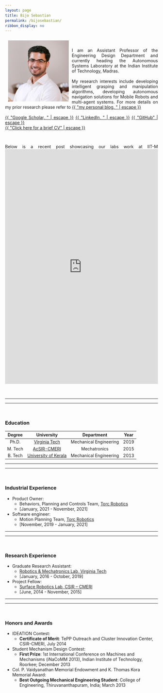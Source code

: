 ```yaml
---
layout: page
title: Bijo Sebastian
permalink: /bijosebastian/
ribbon_display: no
---
```


<img align="left" style="padding: 10px" src="/images/bijo.jpg" alt="Picture not available" width="200">

<p style="text-align: justify"> 
<br/>
<br/>
I am an Assistant Professor of the Engineering Design Department and currently heading the Autonomous Systems Laboratory at the Indian Institute of Technology, Madras.
<br/>
<br/>
My research interests include developing intelligent grasping and manipulation algorithms, developing autonomous navigation solutions for Mobile Robots and multi-agent systems. For more details on my prior research please refer to <a href="https://bijosebastian.wordpress.com/"> {{ "my personal blog. " | escape }}</a>
<br/>
<br/>
    <a href="https://scholar.google.com/citations?user=Z1nNEkcAAAAJ&hl=en"> {{ "Google Scholar, " | escape }}</a>
    <a href="https://www.linkedin.com/in/bijo-sebastian-389153147/"> {{ "LinkedIn, " | escape }}</a>
    <a href="https://github.com/BijoSebastian"> {{ "GitHub" | escape }}</a>
<br/>   
    <a href="/bijo_academic_CV.pdf"> {{ "Click here for a brief CV" | escape }}</a>
</p>
<br/>
<p style="text-align: justify"> 
Below is a recent post showcasing our labs work at IIT-M
<iframe src="https://www.linkedin.com/embed/feed/update/urn:li:ugcPost:7362865653768228864" height="773" width="504" frameborder="0" allowfullscreen="" title="Embedded post"></iframe>
</p>
<br/>
<hr />
<hr />
<br/>

### Education

| Degree | University | Department | Year |
|:---:|:---:|:---:|:---:|
| Ph.D. | [Virginia Tech](http://www.me.vt.edu/) | Mechanical Engineering | 2019
| M. Tech | [AcSIR-CMERI](http://acsir.res.in/) | Mechatronics | 2015
| B. Tech | [University of Kerala](http://www.keralauniversity.ac.in/)| Mechanical Engineering | 2013

<hr />
<hr />
<br/>

### Industrial Experience

- Product Owner:
    - Behaviors, Planning and Controls Team, [Torc Robotics](https://torc.ai/)
    - [January, 2021 - November, 2021] 
- Software engineer:
    - Motion Planning Team, [Torc Robotics](https://torc.ai/) 
    - [November, 2019 - January, 2021]

<hr />
<hr />
<br/>

### Research Experience

- Graduate Research Assistant:
    -  [Robotics & Mechatronics Lab, Virginia Tech](http://rmlab.org/)
    -  [January, 2016 - October, 2019]  
- Project Fellow:
    - [Surface Robotics Lab, CSIR – CMERI](https://www.cmeri.res.in/)
    - [June, 2014 - November, 2015]


<hr />
<hr />
<br/>

### Honors and Awards

- IDEATION Contest:
    - __Certificate of Merit__: TePP Outreach and Cluster Innovation Center, CSIR-CMERI, July 2014
- Student Mechanism Design Contest:
    - __First Prize__: 1st International Conference on Machines and Mechanisms (iNaCoMM 2013), Indian Institute of Technology, Roorkee; December 2013
- Col. P. Vaidyanathan Memorial Endowment and K. Thomas Kora Memorial Award:
    - __Best Outgoing Mechanical Engineering Student__: College of Engineering, Thiruvananthapuram, India; March 2013



